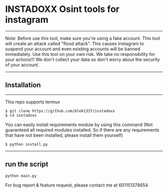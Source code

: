 # INSTADOXX Osint tools for instagram
***
Note: Before use this tool, make sure you're using a fake account. This tool will create an attack called "flood attack". This causes Instagram to suspend your account and even existing accounts will be banned immediately. Use this tool on your own risk. We take no responsibility for your actions!!! We don't collect your data so don't worry about the security of your account.
***
## Installation
***
This repo supports termux 
```
$ git clone https://github.com/blek1337/instadoxx
$ cd instadoxx
```
You can easily install requirements module by using this command (Not guaranteed all required modules installed. So if there are any requirements that have not been installed, please install them yourself)
```
$ python install.py
```
***
## run the script
```
python main.py
```
For bug report & feature request, please contact me at 601151378654